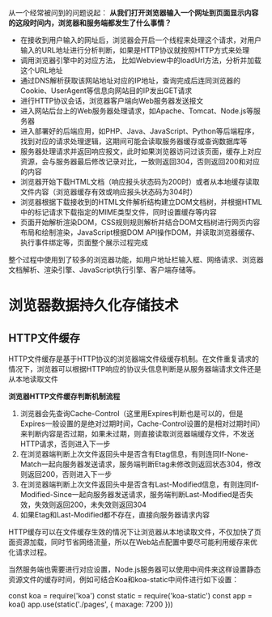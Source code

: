 从一个经常被问到的问题说起：
**从我们打开浏览器输入一个网址到页面显示内容的这段时间内，浏览器和服务端都发生了什么事情？**

* 在接收到用户输入的网址后，浏览器会开启一个线程来处理这个请求，对用户输入的URL地址进行分析判断，如果是HTTP协议就按照HTTP方式来处理                                                                                                                                                                                          
* 调用浏览器引擎中的对应方法， 比如Webview中的loadUrl方法，分析并加载这个URL地址
* 通过DNS解析获取该网站地址对应的IP地址，查询完成后连同浏览器的Cookie、UserAgent等信息向网站目的IP发出GET请求
* 进行HTTP协议会话，浏览器客户端向Web服务器发送报文
* 进入网站后台上的Web服务器处理请求，如Apache、Tomcat、Node.js等服务器
* 进入部署好的后端应用，如PHP、Java、JavaScript、Python等后端程序，找到对应的请求处理逻辑，这期间可能会读取服务器缓存或查询数据库等
* 服务器处理请求并返回响应报文，此时如果浏览器访问过该页面，缓存上对应资源，会与服务器最后修改记录对比，一致则返回304，否则返回200和对应的内容
* 浏览器开始下载HTML文档（响应报头状态码为200时）或者从本地缓存读取文件内容（浏览器缓存有效或响应报头状态码为304时）
* 浏览器根据下载接收到的HTML文件解析结构建立DOM文档树，并根据HTML中的标记请求下载指定的MIME类型文件，同时设置缓存等内容
* 页面开始解析渲染DOM，CSS规则规则解析并结合DOM文档树进行网页内容布局和绘制渲染，JavaScript根据DOM API操作DOM，并读取浏览器缓存、执行事件绑定等，页面整个展示过程完成

整个过程中使用到了较多的浏览器功能，如用户地址栏输入框、网络请求、浏览器文档解析、渲染引擎、JavaScript执行引擎、客户端存储等。


# 浏览器数据持久化存储技术

## HTTP文件缓存

HTTP文件缓存是基于HTTP协议的浏览器端文件级缓存机制。在文件重复请求的情况下，浏览器可以根据HTTP响应的协议头信息判断是从服务器端请求文件还是从本地读取文件

**浏览器HTTP文件缓存判断机制流程**

1. 浏览器会先查询Cache-Control（这里用Expires判断也是可以的，但是Expires一般设置的是绝对过期时间，Cache-Control设置的是相对过期时间）来判断内容是否过期，如果未过期，则直接读取浏览器端缓存文件，不发送HTTP请求，否则进入下一步
2. 在浏览器端判断上次文件返回头中是否含有Etag信息，有则连同If-None-Match一起向服务器发送请求，服务端判断Etag未修改则返回状态304，修改则返回200，否则进入下一步
3. 在浏览器端判断上次文件返回头中是否含有Last-Modified信息，有则连同If-Modified-Since一起向服务器发送请求，服务端判断Last-Modified是否失效，失效则返回200，未失效则返回304
4. 如果Etag和Last-Modified都不存在，直接向服务器请求内容

HTTP缓存可以在文件缓存生效的情况下让浏览器从本地读取文件，不仅加快了页面资源加载，同时节省网络流量，所以在Web站点配置中要尽可能利用缓存来优化请求过程。

<meta http-equiv="Expires" content="Mon, 20 Jul 2017 23:00:00 GMT" />
<meta http-equiv="Cache-Control" content="max-age=7200" />

当然服务端也需要进行对应设置，Node.js服务器可以使用中间件来这样设置静态资源文件的缓存时间，例如可结合Koa和koa-static中间件进行如下设置：

const koa = require('koa')
const static = require('koa-static')
const app = koa()
app.use(static('./pages', {
  maxage: 7200
}))
